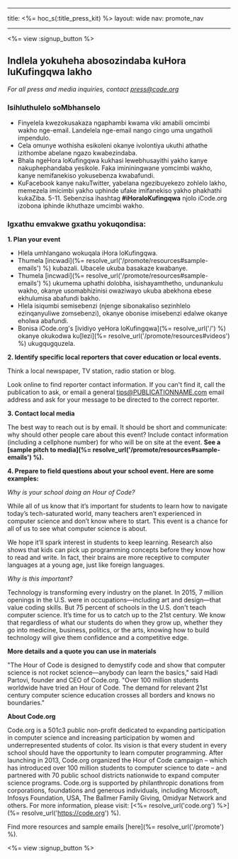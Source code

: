 * * *

title: <%= hoc_s(:title_press_kit) %> layout: wide nav: promote_nav

* * *

<%= view :signup_button %>

## Indlela yokuheha abosozindaba kuHora luKufingqwa lakho

*For all press and media inquiries, contact <press@code.org>*

### Isihluthulelo soMbhanselo

  * Finyelela kwezokusakaza ngaphambi kwama viki amabili omcimbi wakho nge-email. Landelela nge-email nango cingo uma ungatholi impendulo.
  * Cela omunye wothisha esikoleni okanye ivolontiya ukuthi athathe izithombe abelane ngazo kwabezindaba.
  * Bhala ngeHora loKufingqwa kukhasi lewebhusayithi yakho kanye nakuphephandaba yesikole. Faka imininingwane yomcimbi wakho, kanye nemifanekiso yokusebenza kwabafundi.
  * KuFacebook kanye nakuTwitter, yabelana ngezibuyekezo zohlelo lakho, memezela imicimbi yakho uphinde ufake imifanekiso yakho phakhathi kukaZiba. 5-11. Sebenzisa ihashtag **#iHoraloKufingqwa** njolo iCode.org izobona iphinde ikhuthaze umcimbi wakho.

### Igxathu emvakwe gxathu yokuqondisa:

**1. Plan your event**

  * Hlela umhlangano wokuqala iHora loKufingqwa.
  * Thumela [incwadi](%= resolve_url('/promote/resources#sample-emails') %) kubazali. Ubacele ukuba basakaze kwabanye.
  * Thumela [incwadi](%= resolve_url('/promote/resources#sample-emails') %) ukumema uphathi dolobha, isishayamthetho, undunankulu wakho, okanye usomabhizinisi owaziwayo ukuba abekhona ebese ekhulumisa abafundi bakho.
  * Hlela isiqumbi semisebenzi (njenge sibonakaliso sezinhlelo ezinqanyuliwe zomsebenzi), okanye obonise imisebenzi edalwe okanye eholwa abafundi.
  * Bonisa iCode.org's [ividiyo yeHora loKufingqwa](%= resolve_url('/') %) okanye okukodwa ku[lezi](%= resolve_url('/promote/resources#videos') %) ukugqugquzela.

**2. Identify specific local reporters that cover education or local events.**

Think a local newspaper, TV station, radio station or blog.

Look online to find reporter contact information. If you can't find it, call the publication to ask, or email a general tips@PUBLICATIONNAME.com email address and ask for your message to be directed to the correct reporter.

**3. Contact local media**

The best way to reach out is by email. It should be short and communicate: why should other people care about this event? Include contact information (including a cellphone number) for who will be on site at the event. **See a [sample pitch to media](%= resolve_url('/promote/resources#sample-emails') %).**

**4. Prepare to field questions about your school event. Here are some examples:**

*Why is your school doing an Hour of Code?*

While all of us know that it’s important for students to learn how to navigate today’s tech-saturated world, many teachers aren’t experienced in computer science and don’t know where to start. This event is a chance for all of us to see what computer science is about.

We hope it’ll spark interest in students to keep learning. Research also shows that kids can pick up programming concepts before they know how to read and write. In fact, their brains are more receptive to computer languages at a young age, just like foreign languages.

*Why is this important?*

Technology is transforming every industry on the planet. In 2015, 7 million openings in the U.S. were in occupations—including art and design—that value coding skills. But 75 percent of schools in the U.S. don't teach computer science. It’s time for us to catch up to the 21st century. We know that regardless of what our students do when they grow up, whether they go into medicine, business, politics, or the arts, knowing how to build technology will give them confidence and a competitive edge.

**More details and a quote you can use in materials**

"The Hour of Code is designed to demystify code and show that computer science is not rocket science—anybody can learn the basics," said Hadi Partovi, founder and CEO of Code.org. "Over 100 million students worldwide have tried an Hour of Code. The demand for relevant 21st century computer science education crosses all borders and knows no boundaries."

**About Code.org**

Code.org is a 501c3 public non-profit dedicated to expanding participation in computer science and increasing participation by women and underrepresented students of color. Its vision is that every student in every school should have the opportunity to learn computer programming. After launching in 2013, Code.org organized the Hour of Code campaign – which has introduced over 100 million students to computer science to date – and partnered with 70 public school districts nationwide to expand computer science programs. Code.org is supported by philanthropic donations from corporations, foundations and generous individuals, including Microsoft, Infosys Foundation, USA, The Ballmer Family Giving, Omidyar Network and others. For more information, please visit: [<%= resolve_url('code.org') %>](%= resolve_url('https://code.org') %).

  
Find more resources and sample emails [here](%= resolve_url('/promote') %).

<%= view :signup_button %>